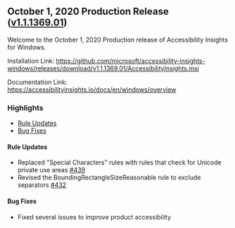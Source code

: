 ## October 1, 2020 Production Release ([v1.1.1369.01](https://github.com/Microsoft/accessibility-insights-windows/releases/tag/v1.1.1369.01))

Welcome to the October 1, 2020 Production release of Accessibility Insights for Windows.

Installation Link: https://github.com/microsoft/accessibility-insights-windows/releases/download/v1.1.1369.01/AccessibilityInsights.msi

Documentation Link: https://accessibilityinsights.io/docs/en/windows/overview

### Highlights

- [Rule Updates](#rule-updates)
- [Bug Fixes](#bug-fixes)

#### Rule Updates

- Replaced "Special Characters" rules with rules that check for Unicode private use areas [#439](https://github.com/microsoft/axe-windows/pull/439)
- Revised the BoundingRectangleSizeReasonable rule to exclude separators [#432](https://github.com/microsoft/axe-windows/issues/432)

#### Bug Fixes

- Fixed several issues to improve product accessibility
